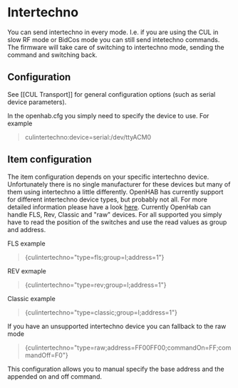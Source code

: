 # Intertechno

You can send intertechno in every mode. I.e. if you are using the CUL in slow RF mode or BidCos mode you can still send intetechno commands. The firmware will take care of switching to intertechno mode, sending the command and switching back.

## Configuration
See [[CUL Transport]] for general configuration options (such as serial device parameters).

In the openhab.cfg you simply need to specify the device to use. For example

> culintertechno:device=serial:/dev/ttyACM0

## Item configuration
The item configuration depends on your specific intertechno device. Unfortunately there is no single manufacturer for these devices but many of them using intertechno a little differently.
OpenHAB has currently support for different intertechno device types, but probably not all. For more detailed information please have a look [here](http://www.fhemwiki.de/wiki/Intertechno_Code_Berechnung).
Currently OpenHab can handle FLS, Rev, Classic and "raw" devices.
For all supported you simply have to read the position of the switches and use the read values as group and address.

FLS example

> {culintertechno="type=fls;group=I;address=1"}

REV exmaple

> {culintertechno="type=rev;group=I;address=1"}

Classic example

> {culintertechno="type=classic;group=I;address=1"}

If you have an unsupported intertechno device you can fallback to the raw mode

> {culintertechno="type=raw;address=FF00FF00;commandOn=FF;commandOff=F0"}

This configuration allows you to manual specify the base address and the appended on and off command.